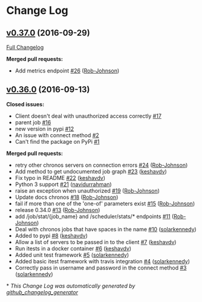 # Change Log

## [v0.37.0](https://github.com/asher/chronos-python/tree/v0.37.0) (2016-09-29)
[Full Changelog](https://github.com/asher/chronos-python/compare/v0.36.0...v0.37.0)

**Merged pull requests:**

- Add metrics endpoint [\#26](https://github.com/asher/chronos-python/pull/26) ([Rob-Johnson](https://github.com/Rob-Johnson))

## [v0.36.0](https://github.com/asher/chronos-python/tree/v0.36.0) (2016-09-13)
**Closed issues:**

- Client doesn't deal with unauthorized access correctly [\#17](https://github.com/asher/chronos-python/issues/17)
- parent job [\#16](https://github.com/asher/chronos-python/issues/16)
- new version in pypi [\#12](https://github.com/asher/chronos-python/issues/12)
- An issue with connect method [\#2](https://github.com/asher/chronos-python/issues/2)
- Can't find the package on PyPi [\#1](https://github.com/asher/chronos-python/issues/1)

**Merged pull requests:**

- retry other chronos servers on connection errors [\#24](https://github.com/asher/chronos-python/pull/24) ([Rob-Johnson](https://github.com/Rob-Johnson))
- Add method to get undocumented job graph [\#23](https://github.com/asher/chronos-python/pull/23) ([keshavdv](https://github.com/keshavdv))
- Fix typo in README [\#22](https://github.com/asher/chronos-python/pull/22) ([keshavdv](https://github.com/keshavdv))
- Python 3 support [\#21](https://github.com/asher/chronos-python/pull/21) ([navidurrahman](https://github.com/navidurrahman))
- raise an exception when unauthorized [\#19](https://github.com/asher/chronos-python/pull/19) ([Rob-Johnson](https://github.com/Rob-Johnson))
- Update docs chronos [\#18](https://github.com/asher/chronos-python/pull/18) ([Rob-Johnson](https://github.com/Rob-Johnson))
- fail if more than one of the 'one-of' parameters exist [\#15](https://github.com/asher/chronos-python/pull/15) ([Rob-Johnson](https://github.com/Rob-Johnson))
- release 0.34.0 [\#13](https://github.com/asher/chronos-python/pull/13) ([Rob-Johnson](https://github.com/Rob-Johnson))
- add /job/stat/{job\_name} and /scheduler/stats/\* endpoints [\#11](https://github.com/asher/chronos-python/pull/11) ([Rob-Johnson](https://github.com/Rob-Johnson))
- Deal with chronos jobs that have spaces in the name [\#10](https://github.com/asher/chronos-python/pull/10) ([solarkennedy](https://github.com/solarkennedy))
- Added to pypi [\#8](https://github.com/asher/chronos-python/pull/8) ([keshavdv](https://github.com/keshavdv))
- Allow a list of servers to be passed in to the client [\#7](https://github.com/asher/chronos-python/pull/7) ([keshavdv](https://github.com/keshavdv))
- Run itests in a docker container [\#6](https://github.com/asher/chronos-python/pull/6) ([keshavdv](https://github.com/keshavdv))
- Added unit test framework [\#5](https://github.com/asher/chronos-python/pull/5) ([solarkennedy](https://github.com/solarkennedy))
- Added basic itest framework with travis integration [\#4](https://github.com/asher/chronos-python/pull/4) ([solarkennedy](https://github.com/solarkennedy))
- Correctly pass in username and password in the connect method [\#3](https://github.com/asher/chronos-python/pull/3) ([solarkennedy](https://github.com/solarkennedy))



\* *This Change Log was automatically generated by [github_changelog_generator](https://github.com/skywinder/Github-Changelog-Generator)*